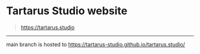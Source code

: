 # Tartarus Studio website

> https://tartarus.studio

---

main branch is hosted to https://tartarus-studio.github.io/tartarus.studio/
